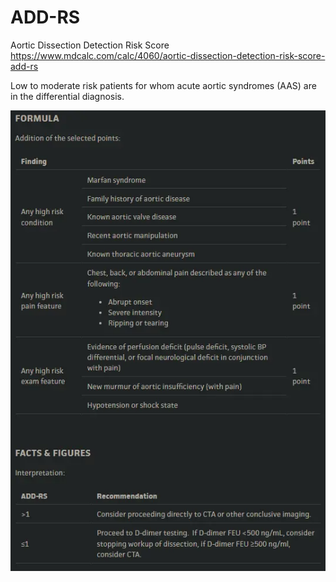 # ADD-RS  
Aortic Dissection Detection Risk Score  
https://www.mdcalc.com/calc/4060/aortic-dissection-detection-risk-score-add-rs  
  
Low to moderate risk patients for whom acute aortic syndromes (AAS) are in the differential diagnosis.  
  
![ADD-RS-20240620224625396.webp](../200%20FILES/201%20Image/ADD-RS-20240620224625396.webp)